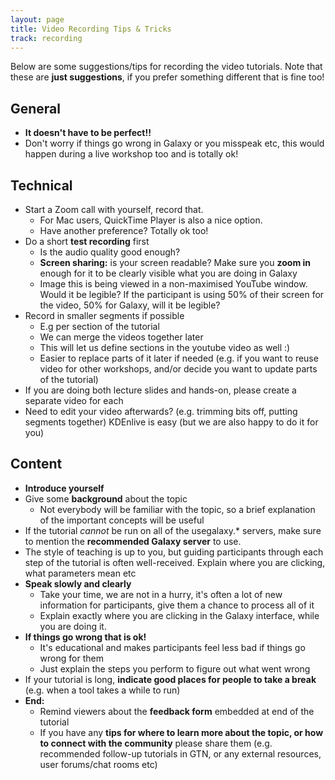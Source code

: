 ```yaml
---
layout: page
title: Video Recording Tips & Tricks
track: recording
---
```


Below are some suggestions/tips for recording the video tutorials. Note
that these are **just suggestions**, if you prefer something different
that is fine too!

## General

- **It doesn't have to be perfect!!**
- Don't worry if things go wrong in Galaxy or you misspeak etc, this would
  happen during a live workshop too and is totally ok!

## Technical

- Start a Zoom call with yourself, record that.
  - For Mac users, QuickTime Player is also a nice option.
  - Have another preference? Totally ok too!
- Do a short **test recording** first
  - Is the audio quality good enough?
  - **Screen sharing:** is your screen readable? Make sure you **zoom in** enough for it to be clearly visible what you are doing in Galaxy
  - Image this is being viewed in a non-maximised YouTube window. Would it be
    legible? If the participant is using 50% of their screen for the video,
    50% for Galaxy, will it be legible?
- Record in smaller segments if possible
  - E.g per section of the tutorial
  - We can merge the videos together later
  - This will let us define sections in the youtube video as well :)
  - Easier to replace parts of it later if needed (e.g. if you want to reuse
    video for other workshops, and/or decide you want to update parts of the
    tutorial)
- If you are doing both lecture slides and hands-on, please create a separate
  video for each
- Need to edit your video afterwards? (e.g. trimming bits off, putting segments
  together) KDEnlive is easy (but we are also happy to do it for you)

## Content

- **Introduce yourself**
- Give some **background** about the topic
  - Not everybody will be familiar with the topic, so a brief explanation of the important concepts will be useful
- If the tutorial *cannot* be run on all of the usegalaxy.\* servers, make sure
  to mention the **recommended Galaxy server** to use.
- The style of teaching is up to you, but guiding participants through each
  step of the tutorial is often well-received. Explain where you are clicking,
  what parameters mean etc
- **Speak slowly and clearly**
  - Take your time, we are not in a hurry, it's often a lot of new information
    for participants, give them a chance to process all of it
  - Explain exactly where you are clicking in the Galaxy interface, while you
    are doing it.
- **If things go wrong that is ok!**
  - It's educational and makes participants feel less bad if things go wrong
    for them
  - Just explain the steps you perform to figure out what went wrong
- If your tutorial is long, **indicate good places for people to take
  a break** (e.g. when a tool takes a while to run)
- **End:**
  - Remind viewers about the **feedback form** embedded at end of the tutorial
  - If you have any **tips for where to learn more about the topic, or how to
    connect with the community** please share them (e.g. recommended follow-up
    tutorials in GTN, or any external resources, user forums/chat rooms etc)
